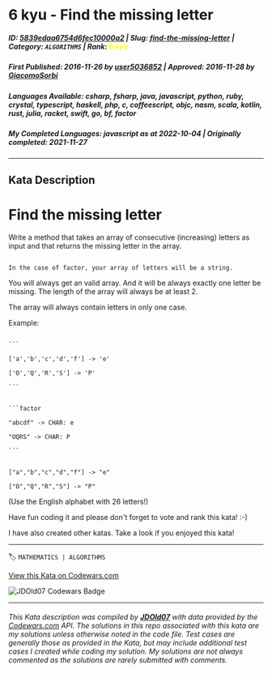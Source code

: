 # 6 kyu - Find the missing letter

##### **ID**: [5839edaa6754d6fec10000a2](https://www.codewars.com/kata/5839edaa6754d6fec10000a2) | **Slug**: [find-the-missing-letter](https://www.codewars.com/kata/5839edaa6754d6fec10000a2) | **Category**: `ALGORITHMS` | **Rank**: <span style="color:yellow">6 kyu</span>

##### **First Published**: 2016-11-26 ***by*** [user5036852](https://www.codewars.com/users/user5036852) | **Approved**: 2016-11-28 ***by*** [GiacomoSorbi](https://www.codewars.com/users/GiacomoSorbi)

##### **Languages Available**: csharp, fsharp, java, javascript, python, ruby, crystal, typescript, haskell, php, c, coffeescript, objc, nasm, scala, kotlin, rust, julia, racket, swift, go, bf, factor

##### **My Completed Languages**: javascript ***as at*** 2022-10-04 | **Originally completed**: 2021-11-27

---

## Kata Description


# Find the missing letter



Write a method that takes an array of consecutive (increasing) letters as input and that returns the missing letter in the array.



~~~if:factor

In the case of factor, your array of letters will be a string.

~~~



You will always get an valid array. And it will be always exactly one letter be missing. The length of the array will always be at least 2.<br>

The array will always contain letters in only one case.



Example:

~~~if-not:swift,factor

```

['a','b','c','d','f'] -> 'e'

['O','Q','R','S'] -> 'P'

```

~~~



~~~if:factor

```factor

"abcdf" -> CHAR: e

"OQRS" -> CHAR: P

```

~~~



```if:swift

["a","b","c","d","f"] -> "e"

["O","Q","R","S"] -> "P"

```



(Use the English alphabet with 26 letters!)



Have fun coding it and please don't forget to vote and rank this kata! :-) 



I have also created other katas. Take a look if you enjoyed this kata!

---


🏷 `MATHEMATICS | ALGORITHMS`


[View this Kata on Codewars.com](https://www.codewars.com/kata/5839edaa6754d6fec10000a2)

![](https://www.codewars.com/users/jdold07/badges/large "JDOld07 Codewars Badge")

---

###### *This Kata description was compiled by [**JDOld07**](https://tpstech.dev) with data provided by the [Codewars.com](https://www.codewars.com) API.  The solutions in this repo associated with this kata are my solutions unless otherwise noted in the code file.  Test cases are generally those as provided in the Kata, but may include additional test cases I created while coding my solution.  My solutions are not always commented as the solutions are rarely submitted with comments.*
